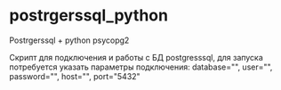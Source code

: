 # postrgerssql_python
Postrgerssql + python psycopg2

Скрипт для подключения и работы с БД postgresssql, для запуска потребуется указать параметры подключения:
database="", 
user="", 
password="", 
host="", 
port="5432"

